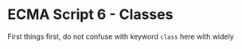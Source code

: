 # ECMA Script 6 - Classes

First things first, do not confuse with keyword `class` here with widely 